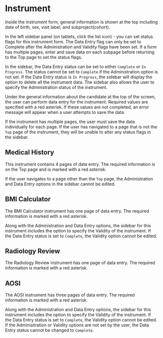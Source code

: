 # Instrument


Inside the instrument form, general information is shown at the top including date of birth, sex, visit label, and subproject(cohort).

In the left sidebar panel (on tablets, click the list icon) - you can set status flags for this instrument form.  The Data Entry flag can only be set to Complete after the Administration and Validity flags have been set. 
If a form has multiple pages, enter and save data on each subpage before returning to the Top page to set the status flags. 

In the sidebar, the Data Entry status can be set to either `Complete` or `In Progress`. The status cannot be set to `Complete` if the Administration option is not set. If the Data Entry status is `In Progress`, the sidebar will display the option to delete all the instrument data. The sidebar also allows the user to specify the Administration status of the instrument. 

Under the general information about the candidate at the top of the screen, the user can perform data entry for the instrument. Required values are specified with a red asterisk. If these values are not completed, an error message will appear when a user attempts to save the data. 

If the instrument has multiple pages, the user must save the data individually for each page. If the user has navigated to a page that is not the `Top` page of the instrument, they will be unable to alter any status flags in the sidebar. 

## Medical History

This instrument contains 4 pages of data entry. The required information is on the Top page and is marked with a red asterisk. 

If the user navigates to a page other than the `Top` page, the Administration and Data Entry options in the sidebar cannot be edited.

## BMI Calculator

The BMI Calculator instrument has one page of data entry. The required information is marked with a red asterisk.

Along with the Administration and Data Entry options, the sidebar for this instrument includes the option to specify the Validity of the instrument. If the Data Entry status is set to `Complete`, the Validity option cannot be edited.

## Radiology Review

The Radiology Review instrument has one page of data entry. The required information is marked with a red asterisk.

## AOSI

The AOSI instrument has three pages of data entry. The required information is marked with a red asterisk.

Along with the Administration and Data Entry options, the sidebar for this instrument includes the option to specify the Validity of the instrument. If the Data Entry status is set to `Complete`, the Validity option cannot be edited. If the Adminisitration or Validity options are not set by the user, the Data Entry status cannot be changed to `Complete`.
